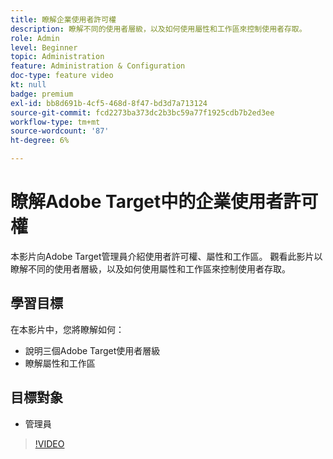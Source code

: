 ```yaml
---
title: 瞭解企業使用者許可權
description: 瞭解不同的使用者層級，以及如何使用屬性和工作區來控制使用者存取。
role: Admin
level: Beginner
topic: Administration
feature: Administration & Configuration
doc-type: feature video
kt: null
badge: premium
exl-id: bb8d691b-4cf5-468d-8f47-bd3d7a713124
source-git-commit: fcd2273ba373dc2b3bc59a77f1925cdb7b2ed3ee
workflow-type: tm+mt
source-wordcount: '87'
ht-degree: 6%

---
```


# 瞭解Adobe Target中的企業使用者許可權

本影片向Adobe Target管理員介紹使用者許可權、屬性和工作區。 觀看此影片以瞭解不同的使用者層級，以及如何使用屬性和工作區來控制使用者存取。

## 學習目標

在本影片中，您將瞭解如何：

* 說明三個Adobe Target使用者層級
* 瞭解屬性和工作區

## 目標對象

* 管理員

>[!VIDEO](https://video.tv.adobe.com/v/19042/?quality=12)
